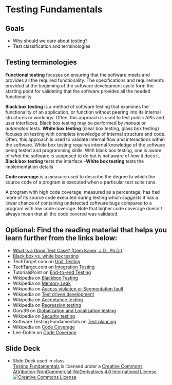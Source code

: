 # Testing Fundamentals
## Goals
+ Why should we care about testing?
+ Test classification and terminologies

## Testing terminologies
**Functional testing** focuses on ensuring that the software meets and provides all the required functionality. The specifications and requirements provided at the beginning of the software development cycle form the starting point for validating that the software provides all the needed functionality.

<!--
- equivalence class
- edge cases
-->

**Black box testing** is a method of software testing that examines the functionality of an application, or function without peering into its internal structures or workings. Often, this approach is used to test public APIs and user interfaces. Black box testing may be performed by *manual* or *automated* tests.
**White box testing** (clear box testing, glass box testing) focuses on testing with complete knowledge of internal structure and code. Often, this approach is used to validate internal flow and interactions within the software. White box testing requires internal knowledge of the software being tested and programming skills.
With black box testing, one is aware of *what* the software is supposed to do but is not aware of *how* it does it. 
-**Black box testing** tests the interface
-**White box testing** tests the implementation details



**Code coverage** is a measure used to describe the degree to which the source code of a program is executed when a particular test suite runs. 

A program with high code coverage, measured as a percentage, has had more of its source code executed during testing which *suggests* it has a lower chance of containing undetected software bugs compared to a program with low code coverage. Note that higher code coverage doesn't always mean that all the code covered was validated.





## Optional: Find the reading material that helps you learn further from the links below:
+ [What Is a Good Test Case? (Cem Kaner, J.D., Ph.D.)](http://www.kaner.com/pdfs/GoodTest.pdf)
+ [Black box vs. white box testing](https://technologyconversations.com/2013/12/11/black-box-vs-white-box-testing/)
+ TechTarget.com on [Unit Testing](http://searchsoftwarequality.techtarget.com/definition/unit-testing)
+ TechTarget.com on [Integration Testing](http://searchsoftwarequality.techtarget.com/definition/integration-testing)
+ TutorialsPoint on [End-to-end Testing](https://www.tutorialspoint.com/software_testing_dictionary/end_to_end_testing.htm)
+ Wikipedia on [Blackbox Testing](https://en.wikipedia.org/wiki/Black-box_testing)
+ Wikipedia on [Memory Leak](https://en.wikipedia.org/wiki/Memory_leak)
+ Wikipedia on [Access violation or Segmentation fault](https://en.wikipedia.org/wiki/Segmentation_fault)
+ Wikipedia on [Test driven development](https://en.wikipedia.org/wiki/Test-driven_development)
+ Wikipedia on [Acceptance testing](https://en.wikipedia.org/wiki/Acceptance_testing)
+ Wikipedia on [Regression testing](https://en.wikipedia.org/wiki/Regression_testing)
+ Guru99 on [Globalization and Localization testing](http://www.guru99.com/globalization-vs-localization-testing.html)
+ Wikipedia on [Security testing](https://en.wikipedia.org/wiki/Security_testing)
+ Software Testing Fundamentals on [Test planning](http://softwaretestingfundamentals.com/test-plan)
+ Wikipedia on [Code Coverage](https://en.wikipedia.org/wiki/Code_coverage)
+ Lee-Dohm on [Code Coverage](http://www.lee-dohm.com/2015/01/13/what-is-code-coverage-good-for/)

## Slide Deck
+ Slide Deck used in class</br>
<span xmlns:dct="http://purl.org/dc/terms/" property="dct:title"><a href="https://drive.google.com/file/d/0B__DV26QHsH4TGdKTVEtLWV5Njg/view?usp=sharing">Testing Fundamentals</a></span> is licensed under a <a rel="license" href="http://creativecommons.org/licenses/by-nc-nd/4.0/">Creative Commons Attribution-NonCommercial-NoDerivatives 4.0 International License</a>.</br>
<a rel="license" href="http://creativecommons.org/licenses/by-nc-nd/4.0/"><img alt="Creative Commons License" style="border-width:0" src="https://i.creativecommons.org/l/by-nc-nd/4.0/88x31.png" /></a><br /> 

